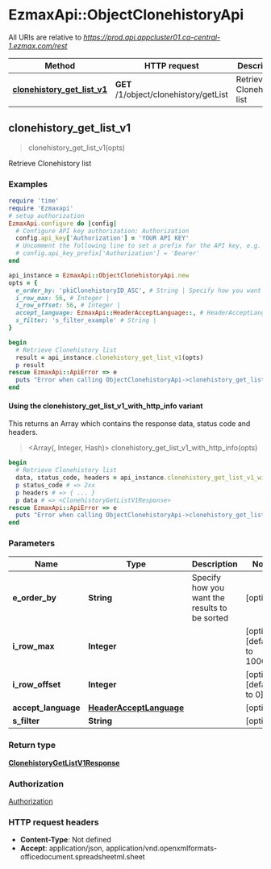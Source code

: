 # EzmaxApi::ObjectClonehistoryApi

All URIs are relative to *https://prod.api.appcluster01.ca-central-1.ezmax.com/rest*

| Method | HTTP request | Description |
| ------ | ------------ | ----------- |
| [**clonehistory_get_list_v1**](ObjectClonehistoryApi.md#clonehistory_get_list_v1) | **GET** /1/object/clonehistory/getList | Retrieve Clonehistory list |


## clonehistory_get_list_v1

> <ClonehistoryGetListV1Response> clonehistory_get_list_v1(opts)

Retrieve Clonehistory list



### Examples

```ruby
require 'time'
require 'Ezmaxapi'
# setup authorization
EzmaxApi.configure do |config|
  # Configure API key authorization: Authorization
  config.api_key['Authorization'] = 'YOUR API KEY'
  # Uncomment the following line to set a prefix for the API key, e.g. 'Bearer' (defaults to nil)
  # config.api_key_prefix['Authorization'] = 'Bearer'
end

api_instance = EzmaxApi::ObjectClonehistoryApi.new
opts = {
  e_order_by: 'pkiClonehistoryID_ASC', # String | Specify how you want the results to be sorted
  i_row_max: 56, # Integer | 
  i_row_offset: 56, # Integer | 
  accept_language: EzmaxApi::HeaderAcceptLanguage::, # HeaderAcceptLanguage | 
  s_filter: 's_filter_example' # String | 
}

begin
  # Retrieve Clonehistory list
  result = api_instance.clonehistory_get_list_v1(opts)
  p result
rescue EzmaxApi::ApiError => e
  puts "Error when calling ObjectClonehistoryApi->clonehistory_get_list_v1: #{e}"
end
```

#### Using the clonehistory_get_list_v1_with_http_info variant

This returns an Array which contains the response data, status code and headers.

> <Array(<ClonehistoryGetListV1Response>, Integer, Hash)> clonehistory_get_list_v1_with_http_info(opts)

```ruby
begin
  # Retrieve Clonehistory list
  data, status_code, headers = api_instance.clonehistory_get_list_v1_with_http_info(opts)
  p status_code # => 2xx
  p headers # => { ... }
  p data # => <ClonehistoryGetListV1Response>
rescue EzmaxApi::ApiError => e
  puts "Error when calling ObjectClonehistoryApi->clonehistory_get_list_v1_with_http_info: #{e}"
end
```

### Parameters

| Name | Type | Description | Notes |
| ---- | ---- | ----------- | ----- |
| **e_order_by** | **String** | Specify how you want the results to be sorted | [optional] |
| **i_row_max** | **Integer** |  | [optional][default to 10000] |
| **i_row_offset** | **Integer** |  | [optional][default to 0] |
| **accept_language** | [**HeaderAcceptLanguage**](.md) |  | [optional] |
| **s_filter** | **String** |  | [optional] |

### Return type

[**ClonehistoryGetListV1Response**](ClonehistoryGetListV1Response.md)

### Authorization

[Authorization](../README.md#Authorization)

### HTTP request headers

- **Content-Type**: Not defined
- **Accept**: application/json, application/vnd.openxmlformats-officedocument.spreadsheetml.sheet

